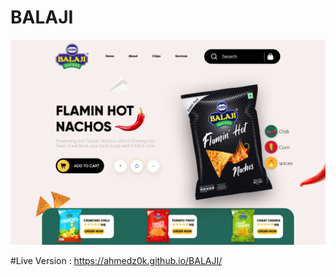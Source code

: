 # BALAJI
![screen-shot](/assets/images/project.png)

#Live Version : https://ahmedz0k.github.io/BALAJI/
